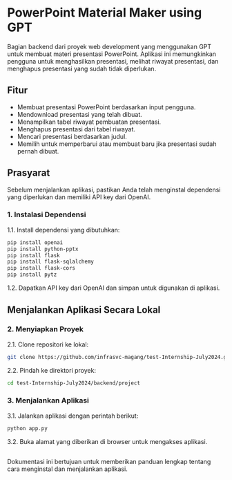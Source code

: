 # PowerPoint Material Maker using GPT

Bagian backend dari proyek web development yang menggunakan GPT untuk membuat materi presentasi PowerPoint. Aplikasi ini memungkinkan pengguna untuk menghasilkan presentasi, melihat riwayat presentasi, dan menghapus presentasi yang sudah tidak diperlukan.

## Fitur
- Membuat presentasi PowerPoint berdasarkan input pengguna.
- Mendownload presentasi yang telah dibuat.
- Menampilkan tabel riwayat pembuatan presentasi.
- Menghapus presentasi dari tabel riwayat.
- Mencari presentasi berdasarkan judul.
- Memilih untuk memperbarui atau membuat baru jika presentasi sudah pernah dibuat.

## Prasyarat
Sebelum menjalankan aplikasi, pastikan Anda telah menginstal dependensi yang diperlukan dan memiliki API key dari OpenAI.

### 1. Instalasi Dependensi
1.1. Install dependensi yang dibutuhkan:
```bash
pip install openai
pip install python-pptx
pip install flask
pip install flask-sqlalchemy
pip install flask-cors
pip install pytz
```

1.2. Dapatkan API key dari OpenAI dan simpan untuk digunakan di aplikasi.

## Menjalankan Aplikasi Secara Lokal

### 2. Menyiapkan Proyek
2.1. Clone repositori ke lokal:
```bash
git clone https://github.com/infrasvc-magang/test-Internship-July2024.git
```

2.2. Pindah ke direktori proyek:
```bash
cd test-Internship-July2024/backend/project
```

### 3. Menjalankan Aplikasi
3.1. Jalankan aplikasi dengan perintah berikut:
```bash
python app.py
```

3.2. Buka alamat yang diberikan di browser untuk mengakses aplikasi.

##
Dokumentasi ini bertujuan untuk memberikan panduan lengkap tentang cara menginstal dan menjalankan aplikasi.
